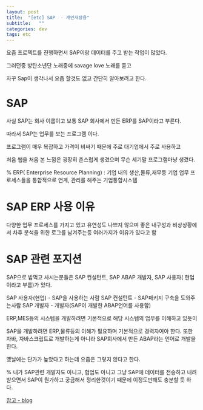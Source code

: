 ```yaml
---
layout: post
title:  "[etc] SAP  - 개인저장용"
subtitle:   ""
categories: dev
tags: etc
--- 
```


요즘 프로젝트를 진행하면서 SAP이랑 데이터를 주고 받는 작업이 많았다.

그러던중 방탄소년단 노래중에  savage love 노래를 듣고

자꾸 Sap이 생각나서 요즘 할것도 없고 간단히 알아보려고 한다.

# SAP

사실 SAP는 회사 이름이고 보통 SAP 회사에서 만든 ERP를 SAP이라고 부른다.

따라서 SAP는 업무를 보는 프로그램 이다.

프로그램이 매우 복잡하고 가격이 비싸기 때문에 주로 대기업에서 주로 사용하고

처음 쌥을 처음 본 느낌은 굉장히 촌스럽게 생겼으며 무슨 세기말 프로그램마냥 생겼다.

% ERP( Enterprise Resource Planning) : 기업 내의 생산,물류,재무등 기업 업무 프로세스들을 통합적으로 연계, 관리를 해주는 기업통합시스템

# SAP ERP 사용 이유

다양한 업무 프로세스를 가지고 있고 유연성도 나쁘지 않으며 좋은 내구성과 비상상황에서 차후 분석을 위한 로그를 남겨주는등 여러가지가 이유가 있다고 함

# SAP 관련 포지션

SAP으로 밥먹고 사시는분들은
SAP 컨설턴트, SAP ABAP 개발자, SAP 사용자( 현업 이라고 부름)가 있다.

SAP 사용자(현업) - SAP을 사용하는 사람
SAP 컨설턴트 - SAP패키지 구축을 도와주는사람
SAP 개발자 - 개발자(SAP이 개발한 ABAP언어를 사용함)

ERP,MES등의 시스템을 개발하려면 기본적으로 해당 시스템의 업무를 이해하고 있듯이

SAP을 개발하려면 ERP,물류등의 이해가 필요하며 기본적으로 경력자여야 한다.
또한 자바, 자바스크립트로 개발하는게 아니라 SAP회사에서 만든 ABAP라는 언어로 개발을 한다.

옜날에는 단가가 높았다고 하는데 요즘은 그렇지 않다고 한다.



% 내가 SAP관련 개발자도 아니고, 협업도 아니고 그냥 SAP에 데이터를 전송하고 내려받으면서 SAP이 뭔가하고 궁금해서 정리한것이기 때문에 이정도만해도 충분할 듯 하다.

[참고 - blog](https://st03k.tistory.com/entry/SAP-란-무엇일까)


